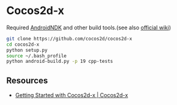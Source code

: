 # Cocos2d-x

Required [AndroidNDK](../android-ndk) and other build tools.(see also [official wiki](http://www.cocos2d-x.org/wiki/How_to_run_cpp-tests_on_Android))

``` sh
git clone https://github.com/cocos2d/cocos2d-x
cd cocos2d-x
python setup.py
source ~/.bash_profile
python android-build.py -p 19 cpp-tests
```


## Resources

- [Getting Started with Cocos2d-x | Cocos2d-x](http://www.cocos2d-x.org/wiki/Getting_Started_with_Cocos2d-x)

